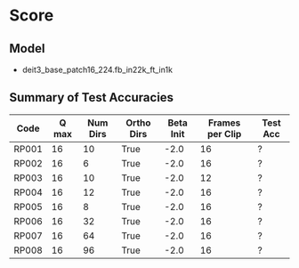 # Score

## Model

- deit3_base_patch16_224.fb_in22k_ft_in1k

## Summary of Test Accuracies

| Code | Q max | Num Dirs | Ortho Dirs | Beta Init | Frames per Clip | Test Acc |
|---|---|---|---|---|---|---|
| RP001 | 16 | 10 | True | -2.0 | 16 | ? |
| RP002 | 16 | 6 | True | -2.0 | 16 | ? |
| RP003 | 16 | 10 | True | -2.0 | 12 | ? |
| RP004 | 16 | 12 | True | -2.0 | 16 | ? |
| RP005 | 16 | 8 | True | -2.0 | 16 | ? |
| RP006 | 16 | 32 | True | -2.0 | 16 | ? |
| RP007 | 16 | 64 | True | -2.0 | 16 | ? |
| RP008 | 16 | 96 | True | -2.0 | 16 | ? |
